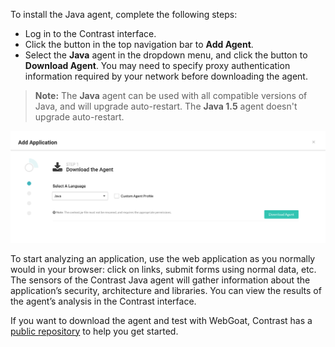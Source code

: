 <!--
title: "Java Agent Installation"
description: "Overview of the Java Agent installation"
tags: "installation Java agent overview installation"
-->

To install the Java agent, complete the following steps:

* Log in to the Contrast interface.
* Click the button in the top navigation bar to **Add Agent**.
* Select the **Java** agent in the dropdown menu, and click the button to **Download Agent**. You may need to specify proxy authentication information required by your network before downloading the agent.

> **Note:** The **Java** agent can be used with all compatible versions of Java, and will upgrade auto-restart. The **Java 1.5** agent doesn't upgrade auto-restart.

<a href="assets/images/Download-java-agent.png" rel="lightbox" title="Download the Java agent"><img class="thumbnail" src="assets/images/Download-java-agent.png"/></a>

To start analyzing an application, use the web application as you normally would in your browser: click on links, submit forms using normal data, etc.  The sensors of the Contrast Java agent will gather information about the application’s security, architecture and libraries. You can view the results of the agent’s analysis in the Contrast interface.

If you want to download the agent and test with WebGoat, Contrast has a [public repository](https://github.com/Contrast-Security-OSS/agent-teamserver-tests) to help you get started.

